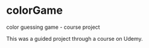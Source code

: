 # colorGame
color guessing game - course project

This was a guided project through a course on Udemy.
